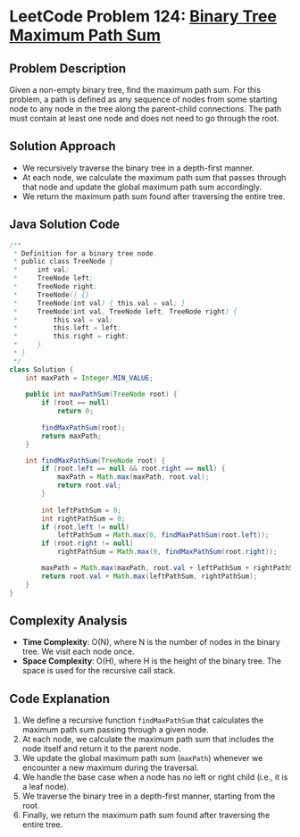 
# LeetCode Problem 124: [Binary Tree Maximum Path Sum](https://leetcode.com/problems/binary-tree-maximum-path-sum/)

## Problem Description
Given a non-empty binary tree, find the maximum path sum. For this problem, a path is defined as any sequence of nodes from some starting node to any node in the tree along the parent-child connections. The path must contain at least one node and does not need to go through the root.

## Solution Approach
- We recursively traverse the binary tree in a depth-first manner.
- At each node, we calculate the maximum path sum that passes through that node and update the global maximum path sum accordingly.
- We return the maximum path sum found after traversing the entire tree.

## Java Solution Code

```java
/**
 * Definition for a binary tree node.
 * public class TreeNode {
 *     int val;
 *     TreeNode left;
 *     TreeNode right;
 *     TreeNode() {}
 *     TreeNode(int val) { this.val = val; }
 *     TreeNode(int val, TreeNode left, TreeNode right) {
 *         this.val = val;
 *         this.left = left;
 *         this.right = right;
 *     }
 * }
 */
class Solution {
    int maxPath = Integer.MIN_VALUE;
    
    public int maxPathSum(TreeNode root) {
        if (root == null)
            return 0;
      
        findMaxPathSum(root);
        return maxPath;
    }

    int findMaxPathSum(TreeNode root) {
        if (root.left == null && root.right == null) {
            maxPath = Math.max(maxPath, root.val);
            return root.val;
        }
        
        int leftPathSum = 0;
        int rightPathSum = 0;
        if (root.left != null)
            leftPathSum = Math.max(0, findMaxPathSum(root.left));
        if (root.right != null)
            rightPathSum = Math.max(0, findMaxPathSum(root.right));

        maxPath = Math.max(maxPath, root.val + leftPathSum + rightPathSum);
        return root.val + Math.max(leftPathSum, rightPathSum);
    }
}
```

## Complexity Analysis
- **Time Complexity**: O(N), where N is the number of nodes in the binary tree. We visit each node once.
- **Space Complexity**: O(H), where H is the height of the binary tree. The space is used for the recursive call stack.

## Code Explanation
1. We define a recursive function `findMaxPathSum` that calculates the maximum path sum passing through a given node.
2. At each node, we calculate the maximum path sum that includes the node itself and return it to the parent node.
3. We update the global maximum path sum (`maxPath`) whenever we encounter a new maximum during the traversal.
4. We handle the base case when a node has no left or right child (i.e., it is a leaf node).
5. We traverse the binary tree in a depth-first manner, starting from the root.
6. Finally, we return the maximum path sum found after traversing the entire tree.
